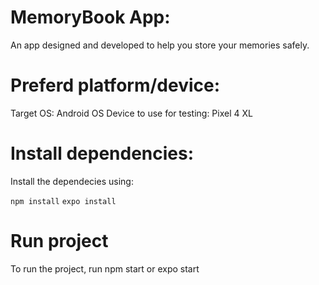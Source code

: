 # MemoryBook App:

An app designed and developed to help you store your memories safely.

# Preferd platform/device:

Target OS: Android OS
Device to use for testing: Pixel 4 XL

# Install dependencies:

Install the dependecies using:

<code>npm install</code>
<code>expo install</code>

# Run project

To run the project, run npm start or expo start
